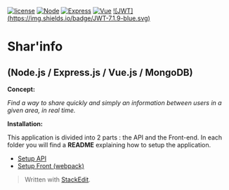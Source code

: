 [ ![license](https://img.shields.io/badge/License-GPL3.0-blue.svg)](https://github.com/Arctic76/Sharing-System/blob/master/LICENSE) [ ![Node](https://img.shields.io/badge/Node-4.6.0-blue.svg)](https://nodejs.org/en/) [ ![Express](https://img.shields.io/badge/Express.js-4.13.4-blue.svg)](http://expressjs.com/) [ ![Vue](https://img.shields.io/badge/Vue.js-2.0.1-blue.svg)](https://vuejs.org/) [ ![JWT] (https://img.shields.io/badge/JWT-7.1.9-blue.svg)](https://jwt.io/)

**Shar'info**
=============

(Node.js / Express.js / Vue.js / MongoDB)
-----------------------------------------

**Concept:**

*Find a way to share quickly and simply an information between users in a given area, in real time.*

**Installation:**

This application is divided into 2 parts : the API and the Front-end. In each folder you will find a **README** explaining how to setup the application.

 - [Setup API](https://github.com/Arctic76/Sharing-System/tree/dev/API)
 - [Setup Front (webpack)](https://github.com/Arctic76/Sharing-System/tree/dev/Front)





> Written with [StackEdit](https://stackedit.io/).
